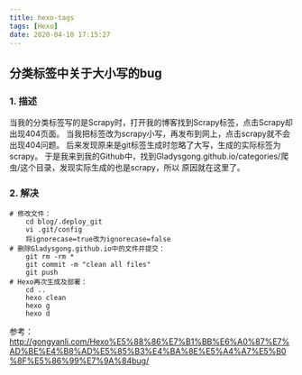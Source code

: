 ```yaml
---
title: hexo-tags
tags: [Hexo]
date: 2020-04-10 17:15:27
---
```


## 分类标签中关于大小写的bug

### 1. 描述
当我的分类标签写的是Scrapy时，打开我的博客找到Scrapy标签，点击Scrapy却出现404页面。
当我把标签改为scrapy小写，再发布到网上，点击scrapy就不会出现404问题。
后来发现原来是git标签生成时忽略了大写，生成的实际标签为scrapy。
于是我来到我的Github中，找到Gladysgong.github.io/categories/爬虫/这个目录，发现实际生成的也是scrapy，所以
原因就在这里了。

### 2. 解决
```
# 修改文件：
    cd blog/.deploy_git
    vi .git/config
    将ignorecase=true改为ignorecase=false
# 删除Gladysgong.github.io中的文件并提交：
    git rm -rm *
    git commit -m "clean all files"
    git push
# Hexo再次生成及部署：
    cd ..
    hexo clean
    hexo g
    hexo d
```

参考：http://gongyanli.com/Hexo%E5%88%86%E7%B1%BB%E6%A0%87%E7%AD%BE%E4%B8%AD%E5%85%B3%E4%BA%8E%E5%A4%A7%E5%B0%8F%E5%86%99%E7%9A%84bug/
